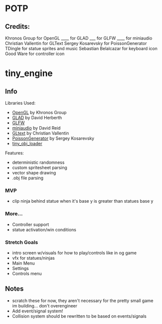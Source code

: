 # POTP

## Credits:
Khronos Group for OpenGL
____ for GLAD
___ for GLFW
____ for miniaudio
Christian Vallentin for GLText
Sergey Kosarevsky for PoissonGenerator
TDingle for statue sprites and music
Sebastian Belalcazar for keyboard icon
Good Ware for controller icon

# tiny_engine

## Info

Libraries Used:
- [OpenGL](https://www.opengl.org/) by Khronos Group
- [GLAD](https://glad.dav1d.de/) by David Herberth
- [GLFW](https://www.glfw.org/)
- [miniaudio](https://github.com/mackron/miniaudio) by David Reid
- [GLtext](https://github.com/vallentin/glText) by Christian Vallentin 
- [PoissonGenerator](https://github.com/corporateshark/poisson-disk-generator) by Sergey Kosarevsky
- [tiny_obj_loader](https://github.com/tinyobjloader/tinyobjloader)

Features:
- deterministic randomness
- custom spritesheet parsing
- vector shape drawing
- .obj file parsing


### MVP
- clip ninja behind statue when it's base y is greater than statues base y

### More...
- Controller support
- statue activation/win conditions

### Stretch Goals
- intro screen w/visuals for how to play/controls like in og game
- vfx for statues/ninjas
- Main Menu
- Settings
- Controls menu


## Notes

- scratch these for now, they aren't necessary for the pretty small game im building... don't overengineer
- Add event/signal system!
- Collision system should be rewritten to be based on events/signals